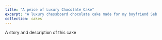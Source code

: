 ```yaml
---
title: "A peice of Luxury Chocolate Cake"
excerpt: "A luxury chessboard chocolate cake made for my boyfriend Seb 1<br/><img src='/images/cakes/cake8.jpg'>"
collection: cakes
---
```


A story and description of this cake